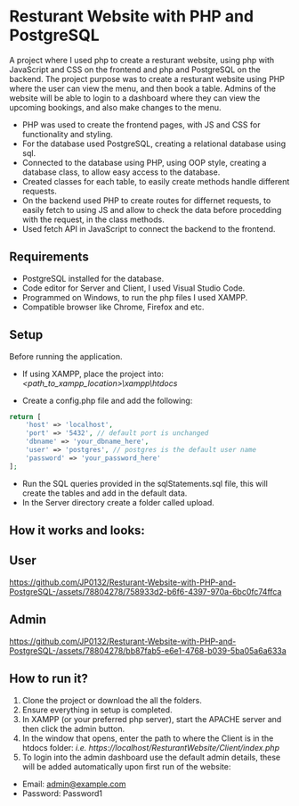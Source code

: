 # Resturant Website with PHP and PostgreSQL

A project where I used php to create a resturant website, using php with JavaScript and CSS on the frontend and php and PostgreSQL on the backend. The project purpose was to create a resturant website using PHP where the user can view the menu, and then book a table. Admins of the website will be able to login to a dashboard where they can view the upcoming bookings, and also make changes to the menu.

- PHP was used to create the frontend pages, with JS and CSS for functionality and styling.
- For the database used PostgreSQL, creating a relational database using sql.
- Connected to the database using PHP, using OOP style, creating a database class, to allow easy access to the database.
- Created classes for each table, to easily create methods handle different requests.
- On the backend used PHP to create routes for differnet requests, to easily fetch to using JS and allow to check the data before procedding with the request, in the class methods.
- Used fetch API in JavaScript to connect the backend to the frontend.

## Requirements

- PostgreSQL installed for the database.
- Code editor for Server and Client, I used Visual Studio Code.
- Programmed on Windows, to run the php files I used XAMPP.
- Compatible browser like Chrome, Firefox and etc.

## Setup

Before running the application.

- If using XAMPP, place the project into: _<path_to_xampp_location>\xampp\htdocs_

- Create a config.php file and add the following:

```php
return [
    'host' => 'localhost',
    'port' => '5432', // default port is unchanged
    'dbname' => 'your_dbname_here',
    'user' => 'postgres', // postgres is the default user name
    'password' => 'your_password_here'
];
```

- Run the SQL queries provided in the sqlStatements.sql file, this will create the tables and add in the default data.
- In the Server directory create a folder called upload.

## How it works and looks:

## User


https://github.com/JP0132/Resturant-Website-with-PHP-and-PostgreSQL-/assets/78804278/758933d2-b6f6-4397-970a-6bc0fc74ffca


## Admin


https://github.com/JP0132/Resturant-Website-with-PHP-and-PostgreSQL-/assets/78804278/bb87fab5-e6e1-4768-b039-5ba05a6a633a


## How to run it?

1. Clone the project or download the all the folders.
2. Ensure everything in setup is completed.
3. In XAMPP (or your preferred php server), start the APACHE server and then click the admin button.
4. In the window that opens, enter the path to where the Client is in the htdocs folder: _i.e. https://localhost/ResturantWebsite/Client/index.php_
5. To login into the admin dashboard use the default admin details, these will be added automatically upon first run of the website:

- Email: admin@example.com
- Password: Password1
